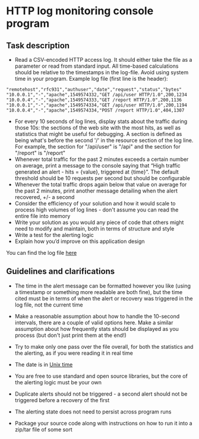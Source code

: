
# HTTP log monitoring console program
## Task description
- Read a CSV-encoded HTTP access log. It should either take the file as a
parameter or read from standard input. All time-based calculations should be
relative to the timestamps in the log-file. Avoid using system time in your
program.
Example log file (first line is the header):
```text
"remotehost","rfc931","authuser","date","request","status","bytes"
"10.0.0.1","-","apache",1549574332,"GET /api/user HTTP/1.0",200,1234
"10.0.0.4","-","apache",1549574333,"GET /report HTTP/1.0",200,1136
"10.0.0.1","-","apache",1549574334,"GET /api/user HTTP/1.0",200,1194
"10.0.0.4","-","apache",1549574334,"POST /report HTTP/1.0",404,1307

```
- For every 10 seconds of log lines, display stats about the traffic during those 10s:
the sections of the web site with the most hits, as well as statistics that might be
useful for debugging. A section is defined as being what's before the second '/' in
the resource section of the log line. For example, the section for "/api/user" is
"/api" and the section for "/report" is "/report"
- Whenever total traffic for the past 2 minutes exceeds a certain number on
average, print a message to the console saying that “High traffic generated an
alert - hits = {value}, triggered at {time}”. The default threshold should be 10
requests per second but should be configurable
- Whenever the total traffic drops again below that value on average for the past 2
minutes, print another message detailing when the alert recovered, +/- a second
- Consider the efficiency of your solution and how it would scale to process high
volumes of log lines - don't assume you can read the entire file into memory
- Write your solution as you would any piece of code that others might need to
modify and maintain, both in terms of structure and style
- Write a test for the alerting logic
- Explain how you’d improve on this application design

You can find the log file [here](./http-access-log.csv)

## Guidelines and clarifications
- The time in the alert message can be formatted however you like (using a
timestamp or something more readable are both fine), but the time cited must be
in terms of when the alert or recovery was triggered in the log file, not the current
time
- Make a reasonable assumption about how to handle the 10-second intervals,
there are a couple of valid options here. Make a similar assumption about how
frequently stats should be displayed as you process (but don't just print them at
the end!)
- Try to make only one pass over the file overall, for both the statistics and the
alerting, as if you were reading it in real time
- The date is in [Unix time](https://en.wikipedia.org/wiki/Unix_time)
- You are free to use standard and open
source libraries, but the core of the alerting logic must be your own

- Duplicate alerts should not be triggered - a second alert should not be triggered
before a recovery of the first
- The alerting state does not need to persist across program runs
- Package your source code along with instructions on how to run it into a zip/tar
file of some sort